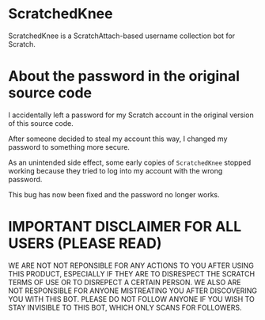 # ScratchedKnee
ScratchedKnee is a ScratchAttach-based username collection bot for Scratch.

# About the password in the original source code
I accidentally left a password for my Scratch account in the original version of this source code.

After someone decided to steal my account this way, I changed my password to something more secure.

As an unintended side effect, some early copies of `ScratchedKnee` stopped working because they tried to log into my account with the wrong password.

This bug has now been fixed and the password no longer works.

# IMPORTANT DISCLAIMER FOR ALL USERS (PLEASE READ)

WE ARE NOT NOT REPONSIBLE FOR ANY ACTIONS TO YOU AFTER USING THIS PRODUCT, ESPECIALLY IF THEY ARE TO DISRESPECT THE SCRATCH TERMS OF USE OR TO DISREPECT A CERTAIN PERSON.
WE ALSO ARE NOT RESPONSIBLE FOR ANYONE MISTREATING YOU AFTER DISCOVERING YOU WITH THIS BOT. PLEASE DO NOT FOLLOW ANYONE IF YOU WISH TO STAY INVISIBLE TO THIS BOT, WHICH ONLY SCANS FOR FOLLOWERS.
